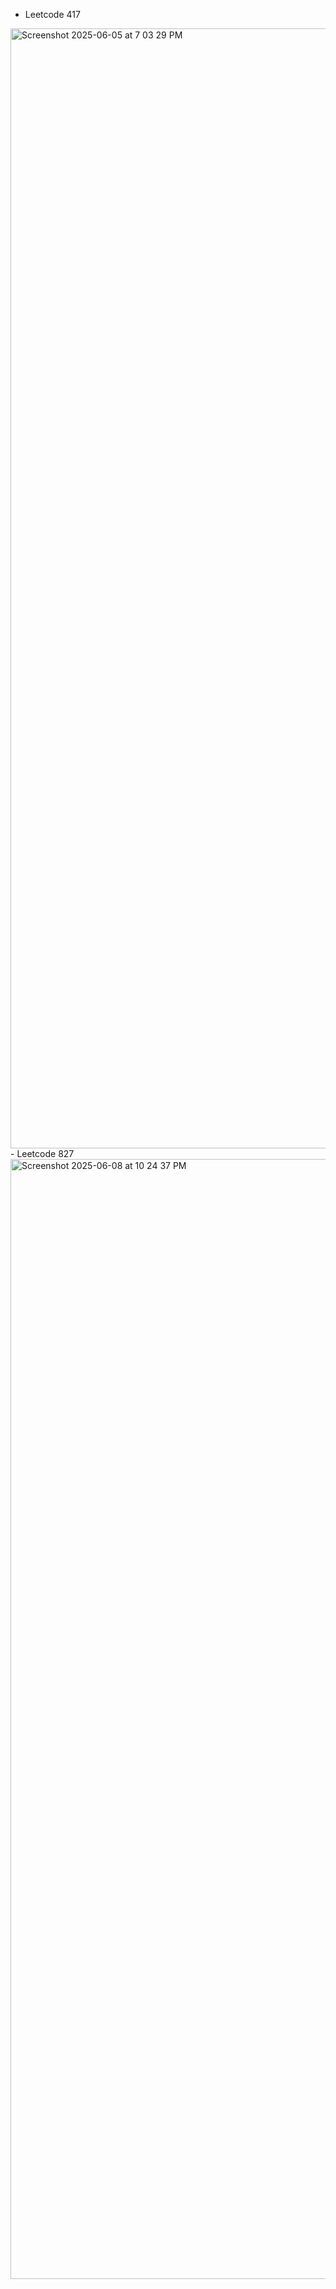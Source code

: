 - Leetcode 417
<img width="1792" alt="Screenshot 2025-06-05 at 7 03 29 PM" src="https://github.com/user-attachments/assets/be909fa0-1913-4860-92d1-6320e0a588e5" />
- Leetcode 827
<img width="1792" alt="Screenshot 2025-06-08 at 10 24 37 PM" src="https://github.com/user-attachments/assets/3c3db7e5-e641-41d6-bcea-5d4521aa6604" />
